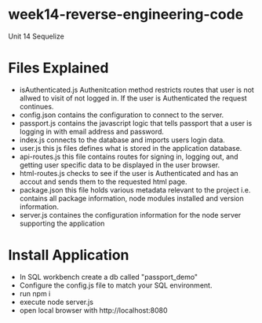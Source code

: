 # week14-reverse-engineering-code
Unit 14 Sequelize 

# Files Explained 
 - isAuthenticated.js Authenitcation method restricts routes that user is not allwed to visit of not logged in. If the user is Authenticated the request continues. 
 - config.json contains the configuration to connect to the server.
 - passport.js contains the javascript logic that tells passport that a user is logging in with email address and password. 
 - index.js connects to the database and imports users login data.
 - user.js this js files defines what is stored in the application database.
 - api-routes.js this file contains routes for signing in, logging out, and getting user specific data to be displayed in the user browser.
 - html-routes.js checks to see if the user is Authenticated and has an accout and sends them to the requested html page.
 - package.json this file holds various metadata relevant to the project i.e. contains all package information, node modules installed and version information. 
 - server.js containes the configuration information for the node server supporting the application 

# Install Application
 - In SQL workbench create a db called "passport_demo"
 - Configure the config.js file to match your SQL environment. 
 - run npm i
 - execute node server.js
 - open local browser with http://localhost:8080 